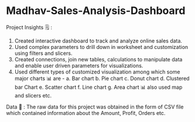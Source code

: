 # Madhav-Sales-Analysis-Dashboard

Project Insights 🗒 :
1. Created interactive dashboard to track and analyze online sales data.
2. Used complex parameters to drill down in worksheet and customization using filters and slicers.
3. Created connections, join new tables, calculations to manipulate data and enable user driven parameters for visualizations.
4. Used different types of customized visualization among which some major charts 📊 are -
 a. Bar chart
 b. Pie chart
 c. Donut chart
 d. Clustered bar Chart
 e. Scatter chart 
 f. Line chart
 g. Area chart 📊 
also used map and slicers etc.

Data 📰 : The raw data for this project was obtained in the form of CSV file which contained information about the Amount, Profit, Orders etc.
